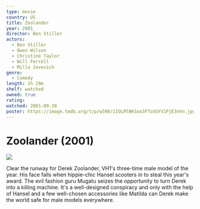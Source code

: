 ```yaml
---
type: movie
country: US
title: Zoolander
year: 2001
director: Ben Stiller
actors:
  - Ben Stiller
  - Owen Wilson
  - Christine Taylor
  - Will Ferrell
  - Milla Jovovich
genre:
  - Comedy
length: 1h 29m
shelf: watched
owned: true
rating:
watched: 2001-09-28
poster: https://image.tmdb.org/t/p/w500/1IOLMlNKSoo3FToVGYV1PjE3ehn.jpg
---
```


# Zoolander (2001)

![](https://image.tmdb.org/t/p/w500/1IOLMlNKSoo3FToVGYV1PjE3ehn.jpg)

Clear the runway for Derek Zoolander, VH1's three-time male model of the year. His face falls when hippie-chic Hansel scooters in to steal this year's award. The evil fashion guru Mugatu seizes the opportunity to turn Derek into a killing machine. It's a well-designed conspiracy and only with the help of Hansel and a few well-chosen accessories like Matilda can Derek make the world safe for male models everywhere.